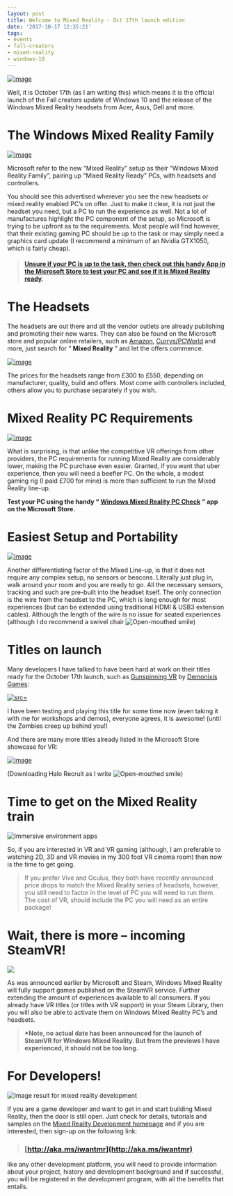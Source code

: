 ```yaml
---
layout: post
title: Welcome to Mixed Reality - Oct 17th launch edition
date: '2017-10-17 12:35:21'
tags:
- events
- fall-creators
- mixed-reality
- windows-10
---
```


[![image](/assets/img/wordpress/2017/10/image.png "image")](https://www.microsoft.com/en-us/windows/windows-mixed-reality)

Well, it is October 17th (as I am writing this) which means it is the official launch of the Fall creators update of Windows 10 and the release of the Windows Mixed Reality headsets from Acer, Asus, Dell and more.

 

# The Windows Mixed Reality Family

[![image](/assets/img/wordpress/2017/10/image_thumb.png "image")](/assets/img/wordpress/2017/10/image-1.png)

Microsoft refer to the new “Mixed Reality” setup as their “Windows Mixed Reality Family”, pairing up “Mixed Reality Ready” PCs, with headsets and controllers.

 

You should see this advertised wherever you see the new headsets or mixed reality enabled PC’s on offer.  Just to make it clear, it is not just the headset you need, but a PC to run the experience as well. Not a lot of manufactures highlight the PC component of the setup, so Microsoft is trying to be upfront as to the requirements.  Most people will find however, that their existing gaming PC should be up to the task or may simply need a graphics card update (I recommend a minimum of an Nvidia GTX1050, which is fairly cheap).

####  

> #### [Unsure if your PC is up to the task, then check out this handy App in the Microsoft Store to test your PC and see if it is Mixed Reality ready](https://www.microsoft.com/en-us/store/p/windows-mixed-reality-pc-check/9nzvl19n7cnc).

#  

# The Headsets

The headsets are out there and all the vendor outlets are already publishing and promoting their new wares. They can also be found on the Microsoft store and popular online retailers, such as [Amazon](https://www.amazon.co.uk/s/ref=nb_sb_noss_2?url=search-alias%3Daps&field-keywords=mixed+reality), [Currys/PCWorld](http://www.pcworld.co.uk/gbuk/search-keywords/xx_xx_xx_xx_xx/mixed%2Breality/xx-criteria.html) and more, just search for “ **Mixed Reality** ” and let the offers commence.

[![image](/assets/img/wordpress/2017/10/image_thumb-1.png "image")](/assets/img/wordpress/2017/10/image-2.png)

 

The prices for the headsets range from £300 to £550, depending on manufacturer, quality, build and offers. Most come with controllers included, others allow you to purchase separately if you wish.

 

# Mixed Reality PC Requirements

[![image](/assets/img/wordpress/2017/10/image_thumb-2.png "image")](/assets/img/wordpress/2017/10/image-3.png)

What is surprising, is that unlike the competitive VR offerings from other providers, the PC requirements for running Mixed Reality are considerably lower, making the PC purchase even easier.  Granted, if you want that uber experience, then you will need a beefier PC.  On the whole, a modest gaming rig (I paid £700 for mine) is more than sufficient to run the Mixed Reality line-up.

**Test your PC using the handy “** [**Windows Mixed Reality PC Check**](https://www.microsoft.com/en-us/store/p/windows-mixed-reality-pc-check/9nzvl19n7cnc) **” app on the Microsoft Store.**

# Easiest Setup and Portability

[![image](/assets/img/wordpress/2017/10/image_thumb-3.png "image")](/assets/img/wordpress/2017/10/image-4.png)

Another differentiating factor of the Mixed Line-up, is that it does not require any complex setup, no sensors or beacons. Literally just plug in, walk around your room and you are ready to go.  All the necessary sensors, tracking and such are pre-built into the headset itself. The only connection is the wire from the headset to the PC, which is long enough for most experiences (but can be extended using traditional HDMI & USB3 extension cables).  Although the length of the wire is no issue for seated experiences (although I do recommend a swivel chair ![Open-mouthed smile](/assets/img/wordpress/2017/10/wlEmoticon-openmouthedsmile.png))

# Titles on launch

Many developers I have talked to have been hard at work on their titles ready for the October 17th launch, such as [Gunspinning VR](http://www.demonixis.net/games/gunspinning-vr/) by [Demonixis Games](http://www.demonixis.net/):

 

[![ src=]()](http://www.demonixis.net/games/gunspinning-vr/)

I have been testing and playing this title for some time now (even taking it with me for workshops and demos), everyone agrees, it is awesome! (until the Zombies creep up behind you!)

And there are many more titles already listed in the Microsoft Store showcase for VR:

[![image](/assets/img/wordpress/2017/10/image_thumb-4.png "image")](/assets/img/wordpress/2017/10/image-5.png)

 

(Downloading Halo Recruit as I write ![Open-mouthed smile](/assets/img/wordpress/2017/10/wlEmoticon-openmouthedsmile.png))

# Time to get on the Mixed Reality train

![Immersive environment apps](https://az835927.vo.msecnd.net/sites/mixed-reality/Resources/images/Windows_Mixed_Reality.jpg)

So, if you are interested in VR and VR gaming (although, I am preferable to watching 2D, 3D and VR movies in my 300 foot VR cinema room) then now is the time to get going.

> If you prefer Vive and Oculus, they both have recently announced price drops to match the Mixed Reality series of headsets, however, you still need to factor in the level of PC you will need to run them.  The cost of VR, should include the PC you will need as an entire package!

 

# Wait, there is more – incoming SteamVR!

![](http://blog.inf.ed.ac.uk/atate/files/2016/08/SteamVR-Header.jpg)

As was announced earlier by Microsoft and Steam, Windows Mixed Reality will fully support games published on the SteamVR service.  Further extending the amount of experiences available to all consumers.  If you already have VR titles (or titles with VR support) in your Steam Library, then you will also be able to activate them on Windows Mixed Reality PC’s and headsets.

 

> **\*Note, no actual date has been announced for the launch of SteamVR for Windows Mixed Reality.  But from the previews I have experienced, it should not be too long.**

 

# For Developers!

![Image result for mixed reality development](http://www.ourarcade.com/wp-content/uploads/2017/03/windows-vr-mixed-reality-640x375.png "View source image")

If you are a game developer and want to get in and start building Mixed Reality, then the door is still open. Just check for details, tutorials and samples on the [Mixed Reality Development homepage](https://developer.microsoft.com/en-us/windows/mixed-reality/development) and if you are interested, then sign-up on the following link:

> ### [http://aka.ms/iwantmr](http://aka.ms/iwantmr) 

like any other development platform, you will need to provide information about your project, history and development background and if successful, you will be registered in the development program, with all the benefits that entails.

